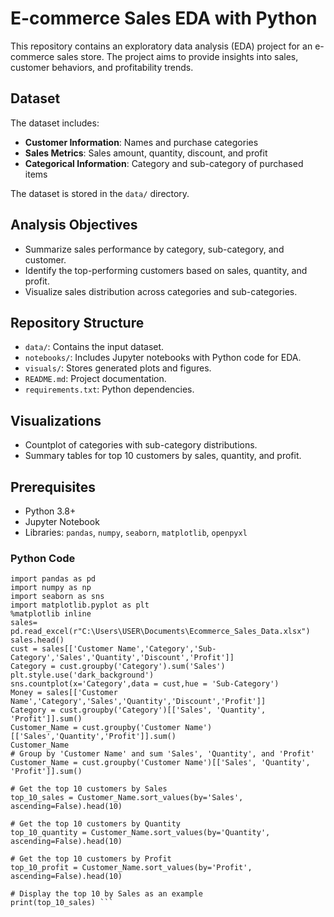 # E-commerce Sales EDA with Python

This repository contains an exploratory data analysis (EDA) project for an e-commerce sales store. The project aims to provide insights into sales, customer behaviors, and profitability trends.

## Dataset
The dataset includes:
- **Customer Information**: Names and purchase categories
- **Sales Metrics**: Sales amount, quantity, discount, and profit
- **Categorical Information**: Category and sub-category of purchased items

The dataset is stored in the `data/` directory.

## Analysis Objectives
- Summarize sales performance by category, sub-category, and customer.
- Identify the top-performing customers based on sales, quantity, and profit.
- Visualize sales distribution across categories and sub-categories.

## Repository Structure
- `data/`: Contains the input dataset.
- `notebooks/`: Includes Jupyter notebooks with Python code for EDA.
- `visuals/`: Stores generated plots and figures.
- `README.md`: Project documentation.
- `requirements.txt`: Python dependencies.

## Visualizations
- Countplot of categories with sub-category distributions.
- Summary tables for top 10 customers by sales, quantity, and profit.

## Prerequisites
- Python 3.8+
- Jupyter Notebook
- Libraries: `pandas`, `numpy`, `seaborn`, `matplotlib`, `openpyxl`

### Python Code
```
import pandas as pd
import numpy as np
import seaborn as sns
import matplotlib.pyplot as plt
%matplotlib inline
sales= pd.read_excel(r"C:\Users\USER\Documents\Ecommerce_Sales_Data.xlsx")
sales.head()
cust = sales[['Customer Name','Category','Sub-Category','Sales','Quantity','Discount','Profit']]
Category = cust.groupby('Category').sum('Sales')
plt.style.use('dark_background')
sns.countplot(x='Category',data = cust,hue = 'Sub-Category')
Money = sales[['Customer Name','Category','Sales','Quantity','Discount','Profit']]
Category = cust.groupby('Category')[['Sales', 'Quantity', 'Profit']].sum()
Customer_Name = cust.groupby('Customer Name')[['Sales','Quantity','Profit']].sum()
Customer_Name
# Group by 'Customer Name' and sum 'Sales', 'Quantity', and 'Profit'
Customer_Name = cust.groupby('Customer Name')[['Sales', 'Quantity', 'Profit']].sum()

# Get the top 10 customers by Sales
top_10_sales = Customer_Name.sort_values(by='Sales', ascending=False).head(10)

# Get the top 10 customers by Quantity
top_10_quantity = Customer_Name.sort_values(by='Quantity', ascending=False).head(10)

# Get the top 10 customers by Profit
top_10_profit = Customer_Name.sort_values(by='Profit', ascending=False).head(10)

# Display the top 10 by Sales as an example
print(top_10_sales) ```

